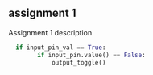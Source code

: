 ## assignment 1
Assignment 1 description
```Python
  if input_pin_val == True:
        if input_pin.value() == False:
            output_toggle()
```
